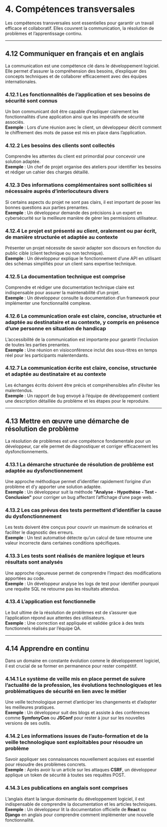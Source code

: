 # 4. Compétences transversales

Les compétences transversales sont essentielles pour garantir un travail efficace et collaboratif. Elles couvrent la
communication, la résolution de problèmes et l’apprentissage continu.

---

## 4.12 Communiquer en français et en anglais

La communication est une compétence clé dans le développement logiciel. Elle permet d'assurer la compréhension des
besoins, d’expliquer des concepts techniques et de collaborer efficacement avec des équipes internationales.

### 4.12.1 Les fonctionnalités de l’application et ses besoins de sécurité sont connus

Un bon communicant doit être capable d’expliquer clairement les fonctionnalités d’une application ainsi que les
impératifs de sécurité associés.  
**Exemple** : Lors d’une réunion avec le client, un développeur décrit comment le chiffrement des mots de passe est mis
en place dans l’application.

### 4.12.2 Les besoins des clients sont collectés

Comprendre les attentes du client est primordial pour concevoir une solution adaptée.  
**Exemple** : Un chef de projet organise des ateliers pour identifier les besoins et rédiger un cahier des charges
détaillé.

### 4.12.3 Des informations complémentaires sont sollicitées si nécessaire auprès d’interlocuteurs divers

Si certains aspects du projet ne sont pas clairs, il est important de poser les bonnes questions aux parties
prenantes.  
**Exemple** : Un développeur demande des précisions à un expert en cybersécurité sur la meilleure manière de gérer les
permissions utilisateur.

### 4.12.4 Le projet est présenté au client, oralement ou par écrit, de manière structurée et adaptée au contexte

Présenter un projet nécessite de savoir adapter son discours en fonction du public cible (client technique ou non
technique).  
**Exemple** : Un développeur explique le fonctionnement d’une API en utilisant des schémas simplifiés pour un client
sans expertise technique.

### 4.12.5 La documentation technique est comprise

Comprendre et rédiger une documentation technique claire est indispensable pour assurer la maintenabilité d’un projet.  
**Exemple** : Un développeur consulte la documentation d’un framework pour implémenter une fonctionnalité complexe.

### 4.12.6 La communication orale est claire, concise, structurée et adaptée au destinataire et au contexte, y compris en présence d’une personne en situation de handicap

L’accessibilité de la communication est importante pour garantir l’inclusion de toutes les parties prenantes.  
**Exemple** : Une réunion en visioconférence inclut des sous-titres en temps réel pour les participants malentendants.

### 4.12.7 La communication écrite est claire, concise, structurée et adaptée au destinataire et au contexte

Les échanges écrits doivent être précis et compréhensibles afin d’éviter les malentendus.  
**Exemple** : Un rapport de bug envoyé à l’équipe de développement contient une description détaillée du problème et les
étapes pour le reproduire.

---

## 4.13 Mettre en œuvre une démarche de résolution de problème

La résolution de problèmes est une compétence fondamentale pour un développeur, car elle permet de diagnostiquer et
corriger efficacement les dysfonctionnements.

### 4.13.1 La démarche structurée de résolution de problème est adaptée au dysfonctionnement

Une approche méthodique permet d’identifier rapidement l’origine d’un problème et d’y apporter une solution adaptée.  
**Exemple** : Un développeur suit la méthode **"Analyse - Hypothèse - Test - Conclusion"** pour corriger un bug
affectant l’affichage d’une page web.

### 4.13.2 Les cas prévus des tests permettent d’identifier la cause du dysfonctionnement

Les tests doivent être conçus pour couvrir un maximum de scénarios et faciliter le diagnostic des erreurs.  
**Exemple** : Un test automatisé détecte qu’un calcul de taxe retourne une valeur incorrecte dans certaines conditions
spécifiques.

### 4.13.3 Les tests sont réalisés de manière logique et leurs résultats sont analysés

Une approche rigoureuse permet de comprendre l’impact des modifications apportées au code.  
**Exemple** : Un développeur analyse les logs de test pour identifier pourquoi une requête SQL ne retourne pas les
résultats attendus.

### 4.13.4 L’application est fonctionnelle

Le but ultime de la résolution de problèmes est de s’assurer que l’application répond aux attentes des utilisateurs.  
**Exemple** : Une correction est appliquée et validée grâce à des tests fonctionnels réalisés par l’équipe QA.

---

## 4.14 Apprendre en continu

Dans un domaine en constante évolution comme le développement logiciel, il est crucial de se former en permanence pour
rester compétitif.

### 4.14.1 Le système de veille mis en place permet de suivre l’actualité de la profession, les évolutions technologiques et les problématiques de sécurité en lien avec le métier

Une veille technologique permet d’anticiper les changements et d’adopter les meilleures pratiques.  
**Exemple** : Un développeur suit des blogs et assiste à des conférences comme **SymfonyCon** ou **JSConf** pour rester
à jour sur les nouvelles versions de ses outils.

### 4.14.2 Les informations issues de l’auto-formation et de la veille technologique sont exploitables pour résoudre un problème

Savoir appliquer ses connaissances nouvellement acquises est essentiel pour résoudre des problèmes concrets.  
**Exemple** : Après avoir lu un article sur les attaques **CSRF**, un développeur applique un token de sécurité à toutes
ses requêtes POST.

### 4.14.3 Les publications en anglais sont comprises

L’anglais étant la langue dominante du développement logiciel, il est indispensable de comprendre la documentation et
les articles techniques.  
**Exemple** : Un développeur lit la documentation officielle de **React** ou **Django** en anglais pour comprendre
comment implémenter une nouvelle fonctionnalité.
